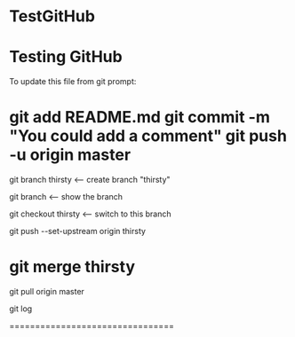 # TestGitHub
Testing GitHub
================================
To update this file from git prompt:

git add README.md
git commit -m "You could add a comment"
git push -u origin master
================================
git branch thirsty   <-- create branch "thirsty"

git branch   <-- show the branch

git checkout thirsty   <-- switch to this branch

git push --set-upstream origin thirsty

git merge thirsty
================================

git pull origin master

git log


================================
